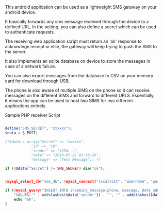 This android application can be used as a lightweight SMS gateway on your android device.

It basically forwards any sms message received through the device to a defined URL.
In the setting, you can also define a secret which can be used to authenticate requests.

The receiving web application script must return an 'ok' response to acknowlege receipt or else, the gateway will keep trying to push the SMS to the server.

It also implements an sqlite database on device to store the messages in case of a network failure.

You can also export messages from the database to CSV on your memory card for download through USB.

The phone is also aware of multiple SIMS on the phone so it can receive messages on the different SIMS and forward to different URLS. Essentially, it means the app can be used to host two SIMS for two different applications entirely.

Sample PHP receiver Script
```php

define("SMS_SECRET", "xxxxxx");
$data = $_POST;

/*$data = array("Secret" => "xxxxxx",
			"id" => "10",						
			"sender" => "+234...",
			"date" => "2014-07-21 03:30:20",
			"message" => "Test Message"); */

if (@$data["Secret"] != SMS_SECRET) die("ok");


@mysql_select_db("sms_db", @mysql_connect("localhost", "username", "password"));

if (@mysql_query("INSERT INTO incoming_message(phone, message, date_added) " .
	"VALUES('" . addslashes($data['sender']) . "', '" . addslashes($data['message']) . "', '" . addslashes($data['date']) . "')")) {
	echo "ok";
}

```